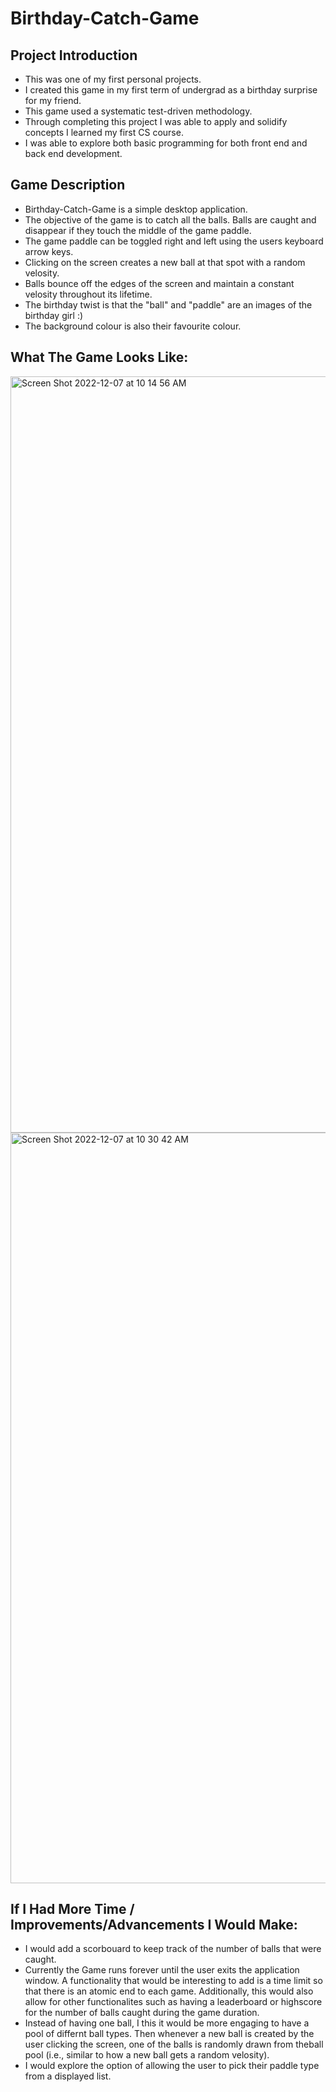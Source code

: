 # Birthday-Catch-Game

## Project Introduction 
- This was one of my first personal projects. 
- I created this game in my first term of undergrad as a birthday surprise for my friend.
- This game used a systematic test-driven methodology. 
- Through completing this project I was able to apply and solidify concepts I learned my first CS course.
- I was able to explore both basic programming for both front end and back end development.

## Game Description 
- Birthday-Catch-Game is a simple desktop application.
- The objective of the game is to catch all the balls. Balls are caught and disappear if they touch the middle of the game paddle. 
- The game paddle can be toggled right and left using the users keyboard arrow keys. 
- Clicking on the screen creates a new ball at that spot with a random velosity.
- Balls bounce off the edges of the screen and maintain a constant velosity throughout its lifetime. 
- The birthday twist is that the "ball" and "paddle" are an images of the birthday girl :)
- The background colour is also their favourite colour.

## What The Game Looks Like: 

<img width="1210" alt="Screen Shot 2022-12-07 at 10 14 56 AM" src="https://user-images.githubusercontent.com/119923836/206264850-cd6d0699-5893-4cdd-988a-7883169f8a27.png">
<img width="1201" alt="Screen Shot 2022-12-07 at 10 30 42 AM" src="https://user-images.githubusercontent.com/119923836/206266441-6ebde447-6ad9-419b-99df-66ea830b2b6f.png">

## If I Had More Time / Improvements/Advancements I Would Make:
- I would add a scorbouard to keep track of the number of balls that were caught. 
- Currently the Game runs forever until the user exits the application window. A functionality that would be interesting to add is a time limit so that there is an atomic end to each game. Additionally, this would also allow for other functionalites such as having a leaderboard or highscore for the number of balls caught during the game duration. 
- Instead of having one ball, I this it would be more engaging to have a pool of differnt ball types. Then whenever a new ball is created by the user clicking the screen, one of the balls is randomly drawn from theball pool (i.e., similar to how a new ball gets a random velosity).
- I would explore the option of allowing the user to pick their paddle type from a displayed list. 
